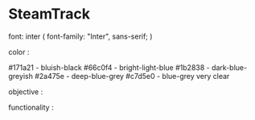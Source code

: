 # SteamTrack

font: inter (  font-family: "Inter", sans-serif; )

color :

#171a21 - bluish-black
#66c0f4 - bright-light-blue
#1b2838 - dark-blue-greyish
#2a475e - deep-blue-grey
#c7d5e0 - blue-grey very clear

objective : 

functionality :